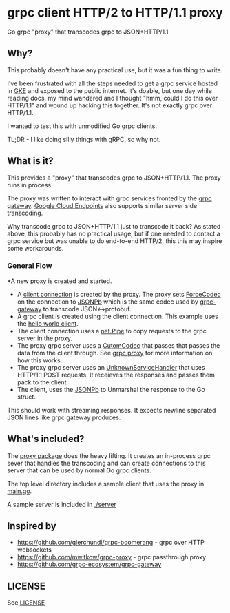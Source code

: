 # grpc client HTTP/2 to HTTP/1.1 proxy

Go grpc "proxy" that transcodes grpc to JSON+HTTP/1.1

## Why?

This probably doesn't have any practical use, but it was a fun thing to write. 

I've been frustrated with all the steps needed to get a grpc service hosted in [GKE](https://cloud.google.com/kubernetes-engine/) and exposed to the public internet. It's doable, but one day while reading docs, my mind wandered and I thought "hmm, could I do this over HTTP/1.1" and wound up hacking this together.  It's not exactly grpc over HTTP/1.1.

I wanted to test this with unmodified Go grpc clients.

TL;DR - I like doing silly things with gRPC, so why not.

## What is it?

This provides a "proxy" that transcodes grpc to JSON+HTTP/1.1.  The proxy runs in process.  

The proxy was written to interact with grpc services fronted by the [grpc gateway](https://github.com/grpc-ecosystem/grpc-gateway).  [Google Cloud Endpoints](https://cloud.google.com/endpoints/docs/grpc/transcoding) also supports similar server side transcoding.

Why transcode grpc to JSON+HTTP/1.1 just to transcode it back?  As stated above, this probably has no practical usage, but if one needed to contact a grpc service but was unable to do end-to-end HTTP/2, this this may inspire some workarounds.

### General Flow

*A new proxy is created and started.
* A [client connection](https://godoc.org/google.golang.org/grpc#ClientConn) is created by the proxy.  The proxy sets [ForceCodec](https://godoc.org/google.golang.org/grpc#ForceCodec) on the connection to [JSONPb](https://godoc.org/github.com/grpc-ecosystem/grpc-gateway/runtime#JSONPb) which is the same codec used by [grpc-gateway](https://github.com/grpc-ecosystem/grpc-gateway) to transcode JSON<->protobuf.
* A grpc client is created using the client connection.  This example uses the [hello world client](https://github.com/grpc/grpc-go/tree/master/examples/helloworld/greeter_client).
* The client connection uses a [net.Pipe](https://golang.org/pkg/net/#Pipe) to copy requests to the grpc server in the proxy.
* The proxy grpc server uses a [CutomCodec](https://godoc.org/google.golang.org/grpc#CustomCodec) that passes that passes the data from the client through.  See [grpc proxy](https://github.com/mwitkow/grpc-proxy/blob/0f1106ef9c766333b9acb4b81e705da4bade7215/proxy/codec.go#L17) for more information on how this works.
* The proxy grpc server uses an [UnknownServiceHandler](https://github.com/mwitkow/grpc-proxy/blob/0f1106ef9c766333b9acb4b81e705da4bade7215/proxy/codec.go#L17) that uses HTTP/1.1 POST requests. It receieves the responses and passes them pack to the client.
* The client, uses the [JSONPb](https://godoc.org/github.com/grpc-ecosystem/grpc-gateway/runtime#JSONPb) to Unmarshal the response to the Go struct.

This should work with streaming responses.  It expects newline separated JSON lines like grpc gateway produces. 

## What's included?

The [proxy package](./proxy) does the heavy lifting.  It creates an in-process grpc sever that handles the transcoding and can create connections to this server that can be used by normal Go grpc clients.

The top level directory includes a sample client that uses the proxy in [main.go](./main.go).

A sample server is included in [./server](server.go)


## Inspired by

* https://github.com/glerchundi/grpc-boomerang - grpc over HTTP websockets
* https://github.com/mwitkow/grpc-proxy - grpc passthrough proxy
* https://github.com/grpc-ecosystem/grpc-gateway


## LICENSE

See [LICENSE](./LICENSE)